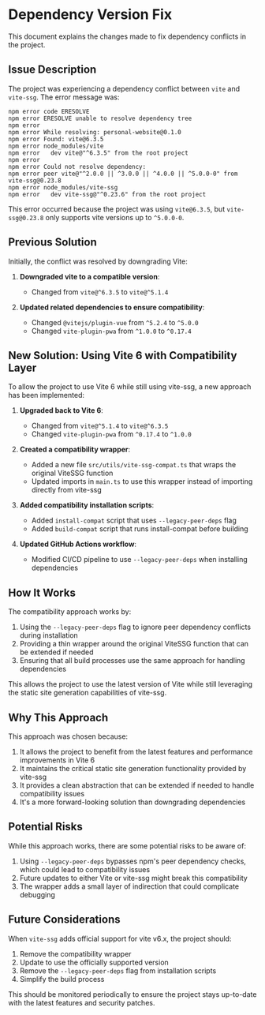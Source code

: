 # Dependency Version Fix

This document explains the changes made to fix dependency conflicts in the project.

## Issue Description

The project was experiencing a dependency conflict between `vite` and `vite-ssg`. The error message was:

```
npm error code ERESOLVE
npm error ERESOLVE unable to resolve dependency tree
npm error
npm error While resolving: personal-website@0.1.0
npm error Found: vite@6.3.5
npm error node_modules/vite
npm error   dev vite@"^6.3.5" from the root project
npm error
npm error Could not resolve dependency:
npm error peer vite@"^2.0.0 || ^3.0.0 || ^4.0.0 || ^5.0.0-0" from vite-ssg@0.23.8
npm error node_modules/vite-ssg
npm error   dev vite-ssg@"^0.23.6" from the root project
```

This error occurred because the project was using `vite@6.3.5`, but `vite-ssg@0.23.8` only supports vite versions up to `^5.0.0-0`.

## Previous Solution

Initially, the conflict was resolved by downgrading Vite:

1. **Downgraded vite to a compatible version**:
   - Changed from `vite@^6.3.5` to `vite@^5.1.4`

2. **Updated related dependencies to ensure compatibility**:
   - Changed `@vitejs/plugin-vue` from `^5.2.4` to `^5.0.0`
   - Changed `vite-plugin-pwa` from `^1.0.0` to `^0.17.4`

## New Solution: Using Vite 6 with Compatibility Layer

To allow the project to use Vite 6 while still using vite-ssg, a new approach has been implemented:

1. **Upgraded back to Vite 6**:
   - Changed from `vite@^5.1.4` to `vite@^6.3.5`
   - Changed `vite-plugin-pwa` from `^0.17.4` to `^1.0.0`

2. **Created a compatibility wrapper**:
   - Added a new file `src/utils/vite-ssg-compat.ts` that wraps the original ViteSSG function
   - Updated imports in `main.ts` to use this wrapper instead of importing directly from vite-ssg

3. **Added compatibility installation scripts**:
   - Added `install-compat` script that uses `--legacy-peer-deps` flag
   - Added `build-compat` script that runs install-compat before building

4. **Updated GitHub Actions workflow**:
   - Modified CI/CD pipeline to use `--legacy-peer-deps` when installing dependencies

## How It Works

The compatibility approach works by:

1. Using the `--legacy-peer-deps` flag to ignore peer dependency conflicts during installation
2. Providing a thin wrapper around the original ViteSSG function that can be extended if needed
3. Ensuring that all build processes use the same approach for handling dependencies

This allows the project to use the latest version of Vite while still leveraging the static site generation capabilities of vite-ssg.

## Why This Approach

This approach was chosen because:

1. It allows the project to benefit from the latest features and performance improvements in Vite 6
2. It maintains the critical static site generation functionality provided by vite-ssg
3. It provides a clean abstraction that can be extended if needed to handle compatibility issues
4. It's a more forward-looking solution than downgrading dependencies

## Potential Risks

While this approach works, there are some potential risks to be aware of:

1. Using `--legacy-peer-deps` bypasses npm's peer dependency checks, which could lead to compatibility issues
2. Future updates to either Vite or vite-ssg might break this compatibility
3. The wrapper adds a small layer of indirection that could complicate debugging

## Future Considerations

When `vite-ssg` adds official support for vite v6.x, the project should:

1. Remove the compatibility wrapper
2. Update to use the officially supported version
3. Remove the `--legacy-peer-deps` flag from installation scripts
4. Simplify the build process

This should be monitored periodically to ensure the project stays up-to-date with the latest features and security patches.

